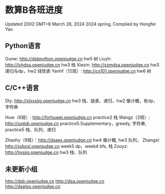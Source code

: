 # 数算B各班进度

Updated 2002 GMT+8 March 28, 2024
2024 spring, Complied by Hongfei Yan



## Python语言
Guow: http://dsbpython.openjudge.cn hw5 树
Liuyh: http://lyhdsa.openjudge.cn hw3 栈
Xiezm: http://xzmdsa.openjudge.cn hw3 递归与dp，hw2 线性表
Yanhf（12班）: http://cs101.openjudge.cn hw6 树

## C/C++语言
Dly: http://xlxxsjjg.openjudge.cn 
​	hw3 栈、链表、递归，hw2 像计概，有dp，字符串

Huw（6班）: http://forhuwei.openjudge.cn practice2 栈
Wangz（2班）: http://sydsb.openjudge.cn 
​	practice5.Supplementary，greedy, 字符串, practice5 栈、队列、递归

Zhaohy（9班）：http://dsaex.openjudge.cn hw4 像计概, hw3 队列，
Zhangsl: http://ssbzsl.openjudge.cn week5 dp，week4 bfs, 栈
Zouyz: http://hxsjjg.openjudge.cn hw3 栈、队列




## 未更新小组
http://dsb.openjudge.cn
http://dsa.openjudge.cn
http://dsalgo.openjudge.cn